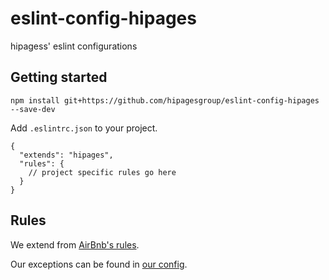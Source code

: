 # eslint-config-hipages
hipagess' eslint configurations

## Getting started

```
npm install git+https://github.com/hipagesgroup/eslint-config-hipages --save-dev
```

Add `.eslintrc.json` to your project.

```
{
  "extends": "hipages",
  "rules": {
    // project specific rules go here
  }
}
```

## Rules

We extend from [AirBnb's rules](https://github.com/airbnb/javascript/tree/master/packages/eslint-config-airbnb).

Our exceptions can be found in [our config](https://github.com/Prismatik/eslint-config-hipages/blob/master/index.js).
